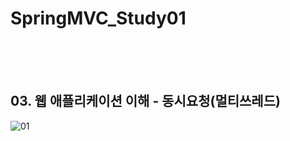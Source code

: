 # SpringMVC_Study01
</br>
</br>
</br>

## 03. 웹 애플리케이션 이해 - 동시요청(멀티쓰레드)
![01](https://user-images.githubusercontent.com/70326085/171365603-3ce0119e-5e24-46b1-a261-3f9d06b05145.png)


